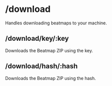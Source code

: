 # /download
Handles downloading beatmaps to your machine.

## /download/key/:key
Downloads the Beatmap ZIP using the key.

## /download/hash/:hash
Downloads the Beatmap ZIP using the hash.
